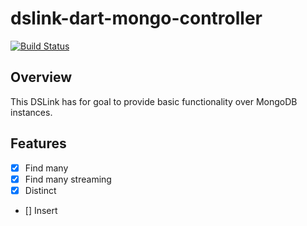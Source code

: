 # dslink-dart-mongo-controller

[![Build Status](https://travis-ci.org/Pacane/dslink-dart-mongodb-management.svg?branch=master)](https://travis-ci.org/Pacane/dslink-dart-mongodb-management)

## Overview
This DSLink has for goal to provide basic functionality over MongoDB instances.

## Features

- [x] Find many
- [x] Find many streaming
- [x] Distinct
- [] Insert
